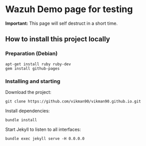 # Wazuh Demo page for testing

**Important:** This page will self destruct in a short time.

## How to install this project locally

### Preparation (Debian)

```
apt-get install ruby ruby-dev
gem install github-pages
```

### Installing and starting

Download the project:

```
git clone https://github.com/vikman90/vikman90.github.io.git
```

Install dependencies:

```
bundle install
```

Start Jekyll to listen to all interfaces:

```
bundle exec jekyll serve -H 0.0.0.0
```
